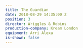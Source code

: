 ```yaml
---
title: The Guardian
date: 2018-08-29 14:35:00 Z
position: 3
director: Wriggles & Robins
production-company: Kream London
equipment: Arri Alexa
is-shown: false
---
```


